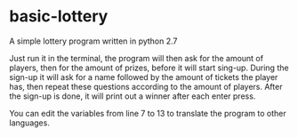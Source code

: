 # basic-lottery
A simple lottery program written in python 2.7

Just run it in the terminal,
the program will then ask for the amount of players, then for the amount of prizes, before it will start sing-up.
During the sign-up it will ask for a name followed by the amount of tickets the player has,
then repeat these questions according to the amount of players.
After the sign-up is done, it will print out a winner after each enter press.

You can edit the variables from line 7 to 13 to translate the program to other languages.
